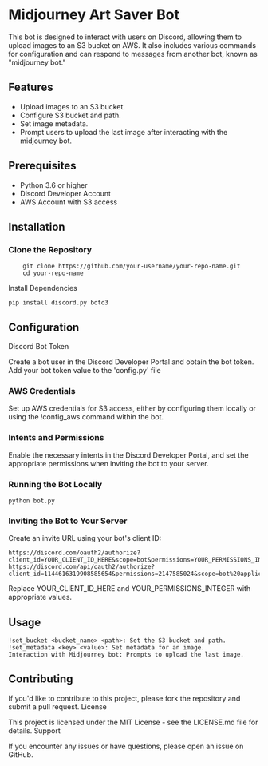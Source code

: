 # Midjourney Art Saver Bot

This bot is designed to interact with users on Discord, allowing them to upload images to an S3 bucket on AWS. It also includes various commands for configuration and can respond to messages from another bot, known as "midjourney bot."

## Features

- Upload images to an S3 bucket.
- Configure S3 bucket and path.
- Set image metadata.
- Prompt users to upload the last image after interacting with the midjourney bot.

## Prerequisites

- Python 3.6 or higher
- Discord Developer Account
- AWS Account with S3 access

## Installation

### Clone the Repository

```
    git clone https://github.com/your-username/your-repo-name.git
    cd your-repo-name
```

Install Dependencies

```
pip install discord.py boto3
```

## Configuration

Discord Bot Token

Create a bot user in the Discord Developer Portal and obtain the bot token.
Add your bot token value to the 'config.py' file


### AWS Credentials

Set up AWS credentials for S3 access, either by configuring them locally or using the !config_aws command within the bot.

### Intents and Permissions

Enable the necessary intents in the Discord Developer Portal, and set the appropriate permissions when inviting the bot to your server.

### Running the Bot Locally

```
python bot.py
```

### Inviting the Bot to Your Server

Create an invite URL using your bot's client ID:

```
https://discord.com/oauth2/authorize?client_id=YOUR_CLIENT_ID_HERE&scope=bot&permissions=YOUR_PERMISSIONS_INTEGER
https://discord.com/api/oauth2/authorize?client_id=1144616319908585654&permissions=2147585024&scope=bot%20applications.commands
```

Replace YOUR_CLIENT_ID_HERE and YOUR_PERMISSIONS_INTEGER with appropriate values.

## Usage

    !set_bucket <bucket_name> <path>: Set the S3 bucket and path.
    !set_metadata <key> <value>: Set metadata for an image.
    Interaction with Midjourney bot: Prompts to upload the last image.

## Contributing

If you'd like to contribute to this project, please fork the repository and submit a pull request.
License

This project is licensed under the MIT License - see the LICENSE.md file for details.
Support

If you encounter any issues or have questions, please open an issue on GitHub.
